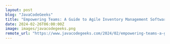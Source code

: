 ```yaml
---
layout: post
blog: "JavaCodeGeeks"
title: "Empowering Teams: A Guide to Agile Inventory Management Software"
date: 2024-02-26T06:00:00Z
image: images/javacodegeeks.png
remote_url: "https://www.javacodegeeks.com/2024/02/empowering-teams-a-guide-to-agile-inventory-management-software.html"
---
```

